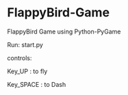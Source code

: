 # FlappyBird-Game
FlappyBird Game using Python-PyGame

Run: start.py

controls:

Key_UP : to fly

Key_SPACE : to Dash
